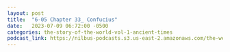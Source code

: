```yaml
---
layout: post
title:  "6-05 Chapter 33_ Confucius"
date:   2023-07-09 06:72:00 -0500
categories: the-story-of-the-world-vol-1-ancient-times
podcast_link: https://nilbus-podcasts.s3.us-east-2.amazonaws.com/the-well-trained-mind/The%20Story%20of%20the%20World%20Vol.%201%20Ancient%20Times/6-05%20Chapter%2033_%20Confucius.mp3
---
```

